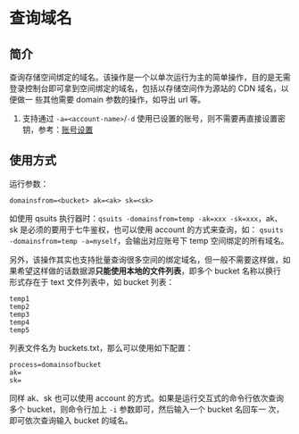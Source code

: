 # 查询域名

## 简介
查询存储空间绑定的域名。该操作是一个以单次运行为主的简单操作，目的是无需登录控制台即可拿到空间绑定的域名，包括以存储空间作为源站的 CDN 域名，以便做一
些其他需要 domain 参数的操作，如导出 url 等。  

1. 支持通过 `-a=<account-name>`/`-d` 使用已设置的账号，则不需要再直接设置密钥，参考：[账号设置](../README.md#账号设置)  

## 使用方式
运行参数：  
```
domainsfrom=<bucket> ak=<ak> sk=<sk>
```  
如使用 qsuits 执行器时：`qsuits -domainsfrom=temp -ak=xxx -sk=xxx`，ak、sk 是必须的要用于七牛鉴权，也可以使用 account 的方式来查询，如：
`qsuits -domainsfrom=temp -a=myself`，会输出对应账号下 temp 空间绑定的所有域名。  

另外，该操作其实也支持批量查询很多空间的绑定域名，但一般不需要这样做，如果希望这样做的话数据源**只能使用本地的文件列表**，即多个 bucket 名称以换行
形式存在于 text 文件列表中，如 bucket 列表：  
```
temp1
temp2
temp3
temp4
temp5
```  
列表文件名为 buckets.txt，那么可以使用如下配置：  
```
process=domainsofbucket
ak=
sk=
```  
同样 ak、sk 也可以使用 account 的方式。如果是运行交互式的命令行依次查询多个 bucket，则命令行加上 `-i` 参数即可，然后输入一个 bucket 名回车一
次，即可依次查询输入 bucket 的域名。  
